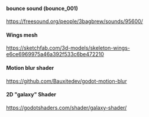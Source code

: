 #### bounce sound (bounce_001)

https://freesound.org/people/3bagbrew/sounds/95600/

#### Wings mesh

https://sketchfab.com/3d-models/skeleton-wings-e6ce6969975a46a392f533c6be472210

#### Motion blur shader

https://github.com/Bauxitedev/godot-motion-blur


#### 2D "galaxy" Shader

https://godotshaders.com/shader/galaxy-shader/
